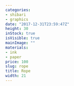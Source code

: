```yaml
---
categories:
- shibari
- graphics
date: "2017-12-31T23:59:47Z"
height: 30
inStock: true
isVisible: true
mainImage: ""
materials:
- ink
- paper
price: 100
slug: rope
title: Rope
width: 21
---
```


